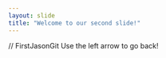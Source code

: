 ```yaml
---
layout: slide
title: "Welcome to our second slide!"
---
```

// FirstJasonGit
Use the left arrow to go back!
